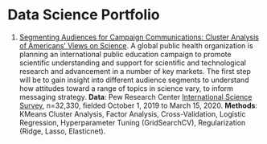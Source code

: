 # Data Science Portfolio

1. [Segmenting Audiences for Campaign Communications: Cluster Analysis of Americans’ Views on Science](unsupervised-learning-multinomial-classification). A global public health organization is planning an international public education campaign to promote scientific understanding and support for scientific and technological research and advancement in a number of key markets. The first step will be to gain insight into different audience segments to understand how attitudes toward a range of topics in science vary, to inform messaging strategy. **Data**: Pew Research Center [International Science Survey](https://www.pewresearch.org/science/dataset/international-science-survey/), n=32,330, fielded October 1, 2019 to March 15, 2020. **Methods**: KMeans Cluster Analysis, Factor Analysis, Cross-Validation, Logistic Regression, Hyperparameter Tuning (GridSearchCV), Regularization (Ridge, Lasso, Elasticnet).
